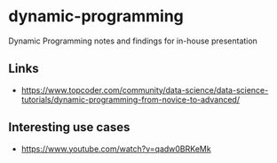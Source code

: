 # dynamic-programming
Dynamic Programming notes and findings for in-house presentation

Links
-----
* https://www.topcoder.com/community/data-science/data-science-tutorials/dynamic-programming-from-novice-to-advanced/


Interesting use cases
---------------------
* https://www.youtube.com/watch?v=qadw0BRKeMk
